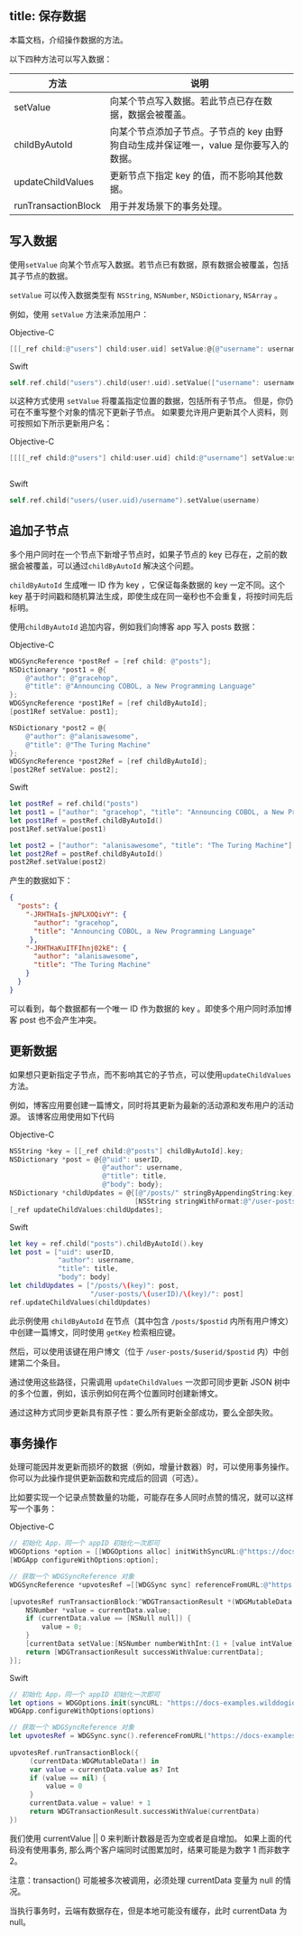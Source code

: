 title:  保存数据
---
本篇文档，介绍操作数据的方法。

以下四种方法可以写入数据：

方法 |  说明 
----|------
setValue |向某个节点写入数据。若此节点已存在数据，数据会被覆盖。
childByAutoId | 向某个节点添加子节点。子节点的 key 由野狗自动生成并保证唯一，value 是你要写入的数据。
updateChildValues | 更新节点下指定 key 的值，而不影响其他数据。
runTransactionBlock | 用于并发场景下的事务处理。

## 写入数据

使用`setValue` 向某个节点写入数据。若节点已有数据，原有数据会被覆盖，包括其子节点的数据。

`setValue` 可以传入数据类型有 `NSString`, `NSNumber`, `NSDictionary`, `NSArray` 。

例如，使用 `setValue` 方法来添加用户：

Objective-C

```objectivec
[[[_ref child:@"users"] child:user.uid] setValue:@{@"username": username}];

```

Swift

```swift     
self.ref.child("users").child(user!.uid).setValue(["username": username])

```

以这种方式使用 	`setValue` 将覆盖指定位置的数据，包括所有子节点。 但是，你仍可在不重写整个对象的情况下更新子节点。 如果要允许用户更新其个人资料，则可按照如下所示更新用户名：

Objective-C

```objectivec
[[[[_ref child:@"users"] child:user.uid] child:@"username"] setValue:username];
    
```

Swift

```swift
self.ref.child("users/(user.uid)/username").setValue(username)

```

## 追加子节点

多个用户同时在一个节点下新增子节点时，如果子节点的 key 已存在，之前的数据会被覆盖，可以通过`childByAutoId` 解决这个问题。

`childByAutoId` 生成唯一 ID 作为 key ，它保证每条数据的 key 一定不同。这个 key 基于时间戳和随机算法生成，即使生成在同一毫秒也不会重复，将按时间先后标明。

使用`childByAutoId` 追加内容，例如我们向博客 app 写入 posts 数据：

Objective-C

```objectivec
WDGSyncReference *postRef = [ref child: @"posts"];
NSDictionary *post1 = @{
    @"author": @"gracehop",
    @"title": @"Announcing COBOL, a New Programming Language"
};
WDGSyncReference *post1Ref = [ref childByAutoId];
[post1Ref setValue: post1];

NSDictionary *post2 = @{
    @"author": @"alanisawesome",
    @"title": @"The Turing Machine"
};
WDGSyncReference *post2Ref = [ref childByAutoId];
[post2Ref setValue: post2];

```

Swift

```swift
let postRef = ref.child("posts")
let post1 = ["author": "gracehop", "title": "Announcing COBOL, a New Programming Language"]
let post1Ref = postRef.childByAutoId()
post1Ref.setValue(post1)

let post2 = ["author": "alanisawesome", "title": "The Turing Machine"]
let post2Ref = postRef.childByAutoId()
post2Ref.setValue(post2)

```
产生的数据如下：

```json
{
  "posts": {
    "-JRHTHaIs-jNPLXOQivY": {
      "author": "gracehop",
      "title": "Announcing COBOL, a New Programming Language"
     },
    "-JRHTHaKuITFIhnj02kE": {
      "author": "alanisawesome",
      "title": "The Turing Machine"
    }
  }
}

```

可以看到，每个数据都有一个唯一 ID 作为数据的 key 。即使多个用户同时添加博客 post 也不会产生冲突。

## 更新数据

如果想只更新指定子节点，而不影响其它的子节点，可以使用`updateChildValues` 方法。

例如，博客应用要创建一篇博文，同时将其更新为最新的活动源和发布用户的活动源。 该博客应用使用如下代码

Objective-C

```objectivec
NSString *key = [[_ref child:@"posts"] childByAutoId].key;
NSDictionary *post = @{@"uid": userID,
                       @"author": username,
                       @"title": title,
                       @"body": body};
NSDictionary *childUpdates = @{[@"/posts/" stringByAppendingString:key]: post,
                               [NSString stringWithFormat:@"/user-posts/%@/%@/", userID, key]: post};
[_ref updateChildValues:childUpdates];

```

Swift

```swift
let key = ref.child("posts").childByAutoId().key
let post = ["uid": userID,
            "author": username,
            "title": title,
            "body": body]
let childUpdates = ["/posts/\(key)": post,
                    "/user-posts/\(userID)/\(key)/": post]
ref.updateChildValues(childUpdates)

```

此示例使用 `childByAutoId` 在节点（其中包含 `/posts/$postid` 内所有用户博文）中创建一篇博文，同时使用 `getKey` 检索相应键。

然后，可以使用该键在用户博文（位于 `/user-posts/$userid/$postid` 内）中创建第二个条目。

通过使用这些路径，只需调用 `updateChildValues` 一次即可同步更新 JSON 树中的多个位置，例如，该示例如何在两个位置同时创建新博文。

通过这种方式同步更新具有原子性：要么所有更新全部成功，要么全部失败。

## 事务操作

处理可能因并发更新而损坏的数据（例如，增量计数器）时，可以使用事务操作。你可以为此操作提供更新函数和完成后的回调（可选）。

比如要实现一个记录点赞数量的功能，可能存在多人同时点赞的情况，就可以这样写一个事务：

Objective-C

```objectivec
// 初始化 App，同一个 appID 初始化一次即可
WDGOptions *option = [[WDGOptions alloc] initWithSyncURL:@"https://docs-examples.wilddogio.com"];
[WDGApp configureWithOptions:option];  

// 获取一个 WDGSyncReference 对象
WDGSyncReference *upvotesRef =[[WDGSync sync] referenceFromURL:@"https://docs-examples.wilddogio.com/web/saving-data/wildblog/posts/-JRHTHaIs-jNPLXOQivY/upvotes"];
    
[upvotesRef runTransactionBlock:^WDGTransactionResult *(WDGMutableData *currentData) {
    NSNumber *value = currentData.value;
    if (currentData.value == [NSNull null]) {
        value = 0;
    }
    [currentData setValue:[NSNumber numberWithInt:(1 + [value intValue])]];
    return [WDGTransactionResult successWithValue:currentData];
}];

```

Swift

```swift
// 初始化 App，同一个 appID 初始化一次即可
let options = WDGOptions.init(syncURL: "https://docs-examples.wilddogio.com")
WDGApp.configureWithOptions(options)

// 获取一个 WDGSyncReference 对象
let upvotesRef = WDGSync.sync().referenceFromURL("https://docs-examples.wilddogio.com/web/saving-data/wildblog/posts/-JRHTHaIs-jNPLXOQivY/upvotes")
        
upvotesRef.runTransactionBlock({
     (currentData:WDGMutableData!) in
     var value = currentData.value as? Int
     if (value == nil) {
         value = 0
     }
     currentData.value = value! + 1
     return WDGTransactionResult.successWithValue(currentData)
})

```

我们使用 currentValue || 0 来判断计数器是否为空或者是自增加。 如果上面的代码没有使用事务, 那么两个客户端同时试图累加时，结果可能是为数字 1 而非数字 2。

注意：transaction() 可能被多次被调用，必须处理 currentData 变量为 null 的情况。

当执行事务时，云端有数据存在，但是本地可能没有缓存，此时 currentData 为 null。